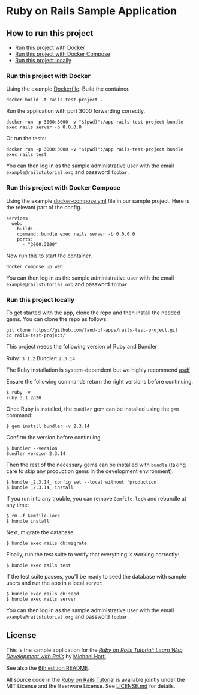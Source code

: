 # Ruby on Rails Sample Application

## How to run this project

- [Run this project with Docker](#run-this-project-with-docker)
- [Run this project with Docker Compose](#run-this-project-with-docker-compose)
- [Run this project locally](#run-this-project-locally)


### Run this project with Docker

Using the example [Dockerfile](https://github.com/land-of-apps/rails-test-project/blob/master/Dockerfile). Build the container.

```
docker build -t rails-test-project .
```

Run the application with port 3000 forwarding correctly. 

```
docker run -p 3000:3000 -v "$(pwd)":/app rails-test-project bundle exec rails server -b 0.0.0.0
```

Or run the tests:

```
docker run -p 3000:3000 -v "$(pwd)":/app rails-test-project bundle exec rails test
```

You can then log in as the sample administrative user with the email `example@railstutorial.org` and password `foobar`.

### Run this project with Docker Compose

Using the example [docker-compose.yml](https://github.com/land-of-apps/rails-test-project/blob/main/docker-compose.yml) file in our sample project. Here is the relevant part of the config.

```
services:
  web:
    build: .
    command: bundle exec rails server -b 0.0.0.0
    ports:
      - "3000:3000"
```

Now run this to start the container.

```
docker compose up web
```

You can then log in as the sample administrative user with the email `example@railstutorial.org` and password `foobar`.


### Run this project locally

To get started with the app, clone the repo and then install the needed gems. You can clone the repo as follows:

```
git clone https://github.com/land-of-apps/rails-test-project.git
cd rails-test-project/
```

This project needs the following version of Ruby and Bundler

Ruby: `3.1.2`
Bundler: `2.3.14`

The Ruby installation is system-dependent but we highly recommend [asdf](https://asdf-vm.com/guide/getting-started.html)

Ensure the following commands return the right versions before continuing.

```
$ ruby -v
ruby 3.1.2p20
```

Once Ruby is installed, the `bundler` gem can be installed using the `gem` command:

```
$ gem install bundler -v 2.3.14
```

Confirm the version before continuing.

```
$ bundler --version
Bundler version 2.3.14
```

Then the rest of the necessary gems can be installed with `bundle` (taking care to skip any production gems in the development environment):

```
$ bundle _2.3.14_ config set --local without 'production'
$ bundle _2.3.14_ install
```

If you run into any trouble, you can remove `Gemfile.lock` and rebundle at any time:

```
$ rm -f Gemfile.lock
$ bundle install
```

Next, migrate the database:

```
$ bundle exec rails db:migrate
```

Finally, run the test suite to verify that everything is working correctly:

```
$ bundle exec rails test
```

If the test suite passes, you’ll be ready to seed the database with sample users and run the app in a local server:

```
$ bundle exec rails db:seed
$ bundle exec rails server
```

You can then log in as the sample administrative user with the email `example@railstutorial.org` and password `foobar`.

## License

This is the sample application for the
[*Ruby on Rails Tutorial:
Learn Web Development with Rails*](https://www.railstutorial.org/)
by [Michael Hartl](https://www.michaelhartl.com/).

See also the [6th edition README](https://github.com/learnenough/sample_app_6th_ed#readme).

All source code in the [Ruby on Rails Tutorial](https://www.railstutorial.org/)
is available jointly under the MIT License and the Beerware License. See
[LICENSE.md](LICENSE.md) for details.
